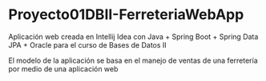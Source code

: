 # Proyecto01DBII-FerreteriaWebApp
Aplicación web creada en Intellij Idea con Java + Spring Boot + Spring Data JPA + Oracle para el curso de Bases de Datos II

El modelo de la aplicación se basa en el manejo de ventas de una ferretería por medio de una aplicación web
